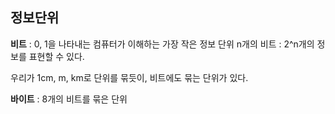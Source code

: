 ## 정보단위

**비트** : 0, 1을 나타내는 컴퓨터가 이해하는 가장 작은 정보 단위
n개의 비트 : 2^n개의 정보를 표현할 수 있다.

우리가 1cm, m, km로 단위를 묶듯이, 비트에도 묶는 단위가 있다.

**바이트** : 8개의 비트를 묶은 단위
